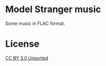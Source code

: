 Model Stranger music
====================

Some music in FLAC format.

License
=======

[CC BY 3.0 Unported](https://creativecommons.org/licenses/by/3.0/)
